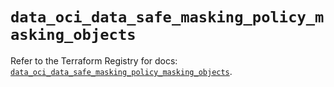 # `data_oci_data_safe_masking_policy_masking_objects`

Refer to the Terraform Registry for docs: [`data_oci_data_safe_masking_policy_masking_objects`](https://registry.terraform.io/providers/hashicorp/oci/7.19.0/docs/data-sources/data_safe_masking_policy_masking_objects).
